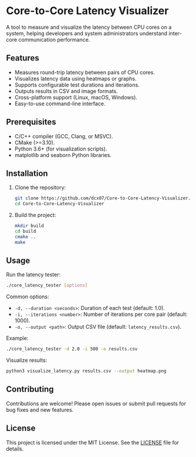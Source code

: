 # Core-to-Core Latency Visualizer

A tool to measure and visualize the latency between CPU cores on a system, helping developers and system administrators understand inter-core communication performance.

## Features

- Measures round-trip latency between pairs of CPU cores.
- Visualizes latency data using heatmaps or graphs.
- Supports configurable test durations and iterations.
- Outputs results in CSV and image formats.
- Cross-platform support (Linux, macOS, Windows).
- Easy-to-use command-line interface.

## Prerequisites

- C/C++ compiler (GCC, Clang, or MSVC).
- CMake (>=3.10).
- Python 3.6+ (for visualization scripts).
- matplotlib and seaborn Python libraries.

## Installation

1. Clone the repository:
   ```bash
   git clone https://github.com/dcx07/Core-to-Core-Latency-Visualizer.git
   cd Core-to-Core-Latency-Visualizer
   ```

2. Build the project:
   ```bash
   mkdir build
   cd build
   cmake ..
   make
   ```

## Usage

Run the latency tester:
```bash
./core_latency_tester [options]
```

Common options:
- `-d, --duration <seconds>`: Duration of each test (default: 1.0).
- `-i, --iterations <number>`: Number of iterations per core pair (default: 1000).
- `-o, --output <path>`: Output CSV file (default: `latency_results.csv`).

Example:
```bash
./core_latency_tester -d 2.0 -i 500 -o results.csv
```

Visualize results:
```bash
python3 visualize_latency.py results.csv --output heatmap.png
```

## Contributing

Contributions are welcome! Please open issues or submit pull requests for bug fixes and new features.

## License

This project is licensed under the MIT License. See the [LICENSE](LICENSE) file for details.